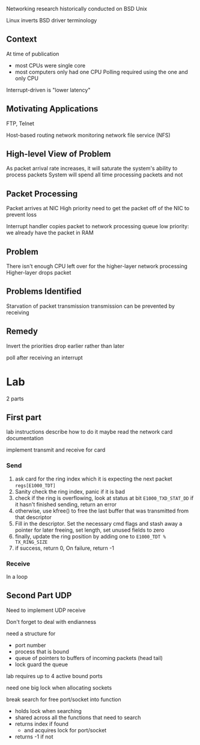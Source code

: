 Networking research historically conducted on BSD Unix

Linux inverts BSD driver terminology

## Context
At time of publication
- most CPUs were single core
- most computers only had one CPU
Polling required using the one and only CPU

Interrupt-driven is "lower latency"


## Motivating Applications
FTP, Telnet

Host-based routing
network monitoring
network file service (NFS)

## High-level View of Problem
As packet arrival rate increases, it will saturate the system's ability to process packets
System will spend all time processing packets and not 

## Packet Processing
Packet arrives at NIC
High priority need to get the packet off of the NIC to prevent loss

Interrupt handler copies packet to network processing queue
low priority: we already have the packet in RAM

## Problem
There isn't enough CPU left over for the higher-layer network processing
Higher-layer drops packet

## Problems Identified
Starvation of packet transmission
transmission can be prevented by receiving

## Remedy
Invert the priorities
drop earlier rather than later

poll after receiving an interrupt

# Lab

2 parts

## First part
lab instructions describe how to do it
maybe read the network card documentation

implement transmit and receive for card

### Send

1.  ask card for the ring index which it is expecting the next packet `regs[E1000_TDT]`
2. Sanity check the ring index, panic if it is bad
3. check if the ring is overflowing, look at status at bit `E1000_TXD_STAT_DD` if it hasn't finished sending, return an error
4. otherwise, use kfree() to free the last buffer that was transmitted from that descriptor
5. Fill in the descriptor. Set the necessary cmd flags and stash away a pointer for later freeing, set length, set unused fields to zero
6. finally, update the ring position by adding one to `E1000_TDT % TX_RING_SIZE`
7. if success, return 0, On failure, return -1

### Receive
In a loop

## Second Part UDP

Need to implement UDP receive

Don't forget to deal with endianness

need a structure for 
- port number 
- process that is bound
- queue of pointers to buffers of incoming packets (head tail) 
- lock guard the queue

lab requires up to 4 active bound ports

need one big lock when allocating sockets

break search for free port/socket into function
- holds lock when searching
- shared across all the functions that need to search
- returns index if found
	- and acquires lock for port/socket
- returns -1 if not
